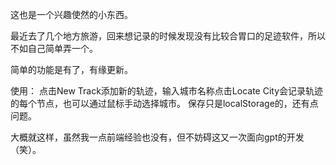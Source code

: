 这也是一个兴趣使然的小东西。

最近去了几个地方旅游，回来想记录的时候发现没有比较合胃口的足迹软件，所以不如自己简单弄一个。

简单的功能是有了，有缘更新。

使用：
点击New Track添加新的轨迹，输入城市名称点击Locate City会记录轨迹的每个节点，也可以通过鼠标手动选择城市。
保存只是localStorage的，还有点问题。

大概就这样，虽然我一点前端经验也没有，但不妨碍这又一次面向gpt的开发（笑）。
